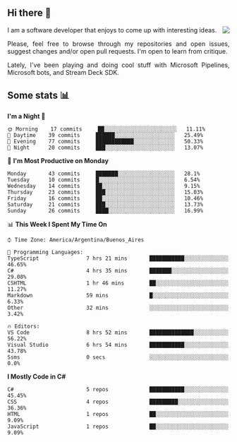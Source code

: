 ## Hi there :slightly_smiling_face:

<img src="https://github-readme-stats.vercel.app/api?username=victorgrycuk&show_icons=true&count_private=true&title_color=F7941E&icon_color=F7941E" align="right">

<p align="justify">
I am a software developer that enjoys to come up with interesting ideas.
<p/>

<p align= "justify">
Please, feel free to browse through my repositories and open issues, suggest changes and/or open pull requests. I'm open to learn from critique.
<p/>

<p align= "justify">
Lately, I've been playing and doing cool stuff with Microsoft Pipelines, Microsoft bots, and Stream Deck SDK.
<p/>

## Some stats :bar_chart:
<!--START_SECTION:waka-->
**I'm a Night 🦉** 

```text
🌞 Morning    17 commits     ██░░░░░░░░░░░░░░░░░░░░░░░   11.11% 
🌆 Daytime    39 commits     ██████░░░░░░░░░░░░░░░░░░░   25.49% 
🌃 Evening    77 commits     ████████████░░░░░░░░░░░░░   50.33% 
🌙 Night      20 commits     ███░░░░░░░░░░░░░░░░░░░░░░   13.07%

```
📅 **I'm Most Productive on Monday** 

```text
Monday       43 commits     ███████░░░░░░░░░░░░░░░░░░   28.1% 
Tuesday      10 commits     █░░░░░░░░░░░░░░░░░░░░░░░░   6.54% 
Wednesday    14 commits     ██░░░░░░░░░░░░░░░░░░░░░░░   9.15% 
Thursday     23 commits     ███░░░░░░░░░░░░░░░░░░░░░░   15.03% 
Friday       16 commits     ██░░░░░░░░░░░░░░░░░░░░░░░   10.46% 
Saturday     21 commits     ███░░░░░░░░░░░░░░░░░░░░░░   13.73% 
Sunday       26 commits     ████░░░░░░░░░░░░░░░░░░░░░   16.99%

```


📊 **This Week I Spent My Time On** 

```text
⌚︎ Time Zone: America/Argentina/Buenos_Aires

💬 Programming Languages: 
TypeScript               7 hrs 21 mins       ███████████░░░░░░░░░░░░░░   46.65% 
C#                       4 hrs 35 mins       ███████░░░░░░░░░░░░░░░░░░   29.08% 
CSHTML                   1 hr 46 mins        ██░░░░░░░░░░░░░░░░░░░░░░░   11.27% 
Markdown                 59 mins             █░░░░░░░░░░░░░░░░░░░░░░░░   6.33% 
Other                    32 mins             ░░░░░░░░░░░░░░░░░░░░░░░░░   3.42%

🔥 Editors: 
VS Code                  8 hrs 52 mins       ██████████████░░░░░░░░░░░   56.22% 
Visual Studio            6 hrs 54 mins       ███████████░░░░░░░░░░░░░░   43.78% 
Ssms                     0 secs              ░░░░░░░░░░░░░░░░░░░░░░░░░   0.0%

```

**I Mostly Code in C#** 

```text
C#                       5 repos             ███████████░░░░░░░░░░░░░░   45.45% 
CSS                      4 repos             █████████░░░░░░░░░░░░░░░░   36.36% 
HTML                     1 repos             ██░░░░░░░░░░░░░░░░░░░░░░░   9.09% 
JavaScript               1 repos             ██░░░░░░░░░░░░░░░░░░░░░░░   9.09%

```



<!--END_SECTION:waka-->
